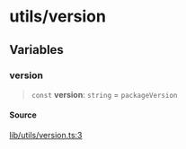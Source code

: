 # utils/version

## Variables

### version

> `const` **version**: `string` = `packageVersion`

#### Source

[lib/utils/version.ts:3](https://github.com/PufferFinance/puffer-sdk/blob/fc057d86379058d9c0b7c3a42b9810a6fa64ef9d/lib/utils/version.ts#L3)
